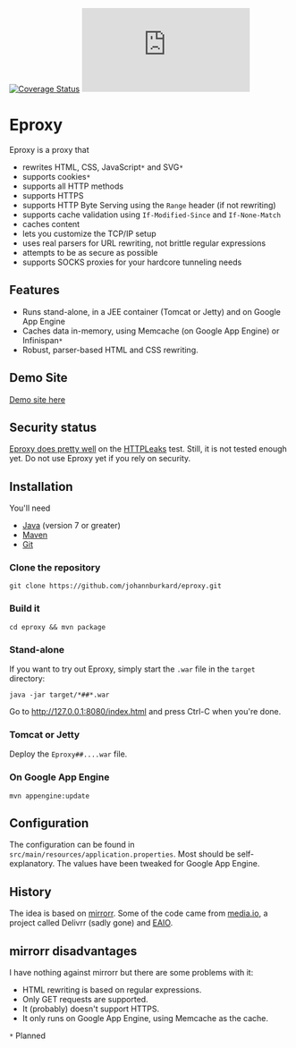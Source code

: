 [![Coverage Status](https://coveralls.io/repos/johannburkard/eproxy/badge.svg?branch=master&service=github)](https://coveralls.io/github/johannburkard/eproxy?branch=master) [![Analytics](https://ga-beacon.appspot.com/UA-7427410-88/eproxy/README.md?pixel)](https://github.com/igrigorik/ga-beacon)

# Eproxy

Eproxy is a proxy that

* rewrites HTML, CSS, JavaScript``*`` and SVG``*``
* supports cookies``*``
* supports all HTTP methods 
* supports HTTPS
* supports HTTP Byte Serving using the ``Range`` header (if not rewriting)
* supports cache validation using ``If-Modified-Since`` and ``If-None-Match``
* caches content
* lets you customize the TCP/IP setup
* uses real parsers for URL rewriting, not brittle regular expressions
* attempts to be as secure as possible
* supports SOCKS proxies for your hardcore tunneling needs

## Features

* Runs stand-alone, in a JEE container (Tomcat or Jetty) and on Google App Engine
* Caches data in-memory, using Memcache (on Google App Engine) or Infinispan``*``
* Robust, parser-based HTML and CSS rewriting.

## Demo Site

[Demo site here](https://weizentortillas.appspot.com)

## Security status

[Eproxy does pretty well](https://weizentortillas.appspot.com/rnw-http/repo.eaio.com/leak.html) on the [HTTPLeaks](https://github.com/cure53/HTTPLeaks/) test.
Still, it is not tested enough yet. Do not use Eproxy yet if you rely on security.

## Installation

You'll need

* [Java](http://www.oracle.com/technetwork/java/javase/downloads/index-jsp-138363.html) (version 7 or greater)
* [Maven](https://maven.apache.org)
* [Git](http://www.git-scm.com/)

### Clone the repository

``git clone https://github.com/johannburkard/eproxy.git``

### Build it

``cd eproxy && mvn package``

### Stand-alone

If you want to try out Eproxy, simply start the ``.war`` file in the ``target`` directory:

``java -jar target/*##*.war``

Go to http://127.0.0.1:8080/index.html and press Ctrl-C when you're done.

### Tomcat or Jetty

Deploy the ``Eproxy##....war`` file.

### On Google App Engine

``mvn appengine:update``

## Configuration

The configuration can be found in ``src/main/resources/application.properties``. Most should be self-explanatory. The values have been tweaked for Google App Engine.

## History

The idea is based on [mirrorr](https://github.com/bslatkin/mirrorrr). Some of the code came from [media.io](http://media.io), a project called Delivrr (sadly gone) and [EAIO](http://eaio.com).

## mirrorr disadvantages

I have nothing against mirrorr but there are some problems with it:

* HTML rewriting is based on regular expressions.
* Only GET requests are supported.
* It (probably) doesn't support HTTPS.
* It only runs on Google App Engine, using Memcache as the cache.

``*`` Planned
